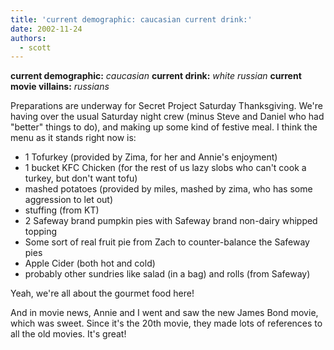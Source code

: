 ```yaml
---
title: 'current demographic: caucasian current drink:'
date: 2002-11-24
authors:
  - scott
---
```


**current demographic:** _caucasian_
**current drink:** _white russian_
**current movie villains:** _russians_

Preparations are underway for Secret Project Saturday Thanksgiving. We're having over the usual Saturday night crew (minus Steve and Daniel who had "better" things to do), and making up some kind of festive meal. I think the menu as it stands right now is:

- 1 Tofurkey (provided by Zima, for her and Annie's enjoyment)
- 1 bucket KFC Chicken (for the rest of us lazy slobs who can't cook a turkey, but don't want tofu)
- mashed potatoes (provided by miles, mashed by zima, who has some aggression to let out)
- stuffing (from KT)
- 2 Safeway brand pumpkin pies with Safeway brand non-dairy whipped topping
- Some sort of real fruit pie from Zach to counter-balance the Safeway pies
- Apple Cider (both hot and cold)
- probably other sundries like salad (in a bag) and rolls (from Safeway)

Yeah, we're all about the gourmet food here!

And in movie news, Annie and I went and saw the new James Bond movie, which was sweet. Since it's the 20th movie, they made lots of references to all the old movies. It's great!
